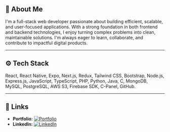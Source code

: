 ## 🚀 About Me

I'm a full-stack web developer passionate about building efficient, scalable, and user-focused applications. With a strong foundation in both frontend and backend technologies, I enjoy turning complex problems into clean, maintainable solutions. I'm always eager to learn, collaborate, and contribute to impactful digital products.

---

## ⚙️ Tech Stack

React, React Native, Expo, Next.js, Redux, Tailwind CSS, Bootstrap, Node.js, Express.js, JavaScript, TypeScript, PHP, Python, Java, C, MongoDB, MySQL, PostgreSQL, AWS S3, Firebase SDK, C-Panel, GitHub.

---

## 🔗 Links

- **Portfolio:** [![Portfolio](https://img.shields.io/badge/Portfolio-website-blue)](https://md-tanvirhasantonmoy.vercel.app)
- **LinkedIn:** [![LinkedIn](https://img.shields.io/badge/LinkedIn-profile-blue)](https://www.linkedin.com/in/md-tanvirhasantonmoy)
